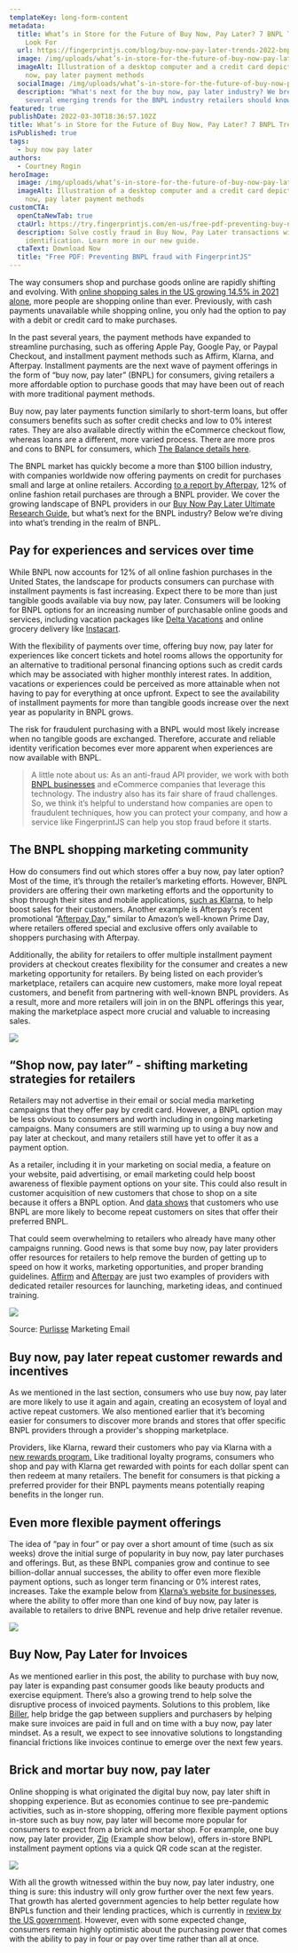 ```yaml
---
templateKey: long-form-content
metadata:
  title: What’s in Store for the Future of Buy Now, Pay Later? 7 BNPL Trends to
    Look For
  url: https://fingerprintjs.com/blog/buy-now-pay-later-trends-2022-bnpl
  image: /img/uploads/what’s-in-store-for-the-future-of-buy-now-pay-later_-7-bnpl-trends-to-look-for-v5.png
  imageAlt: Illustration of a desktop computer and a credit card depicting buy
    now, pay later payment methods
  socialImage: /img/uploads/what’s-in-store-for-the-future-of-buy-now-pay-later_-7-bnpl-trends-to-look-for-v5.png
  description: "What's next for the buy now, pay later industry? We break down
    several emerging trends for the BNPL industry retailers should know about. "
featured: true
publishDate: 2022-03-30T18:36:57.102Z
title: What’s in Store for the Future of Buy Now, Pay Later? 7 BNPL Trends to Look For
isPublished: true
tags:
  - buy now pay later
authors:
  - Courtney Rogin
heroImage:
  image: /img/uploads/what’s-in-store-for-the-future-of-buy-now-pay-later_-7-bnpl-trends-to-look-for-v5.png
  imageAlt: Illustration of a desktop computer and a credit card depicting buy
    now, pay later payment methods
customCTA:
  openCtaNewTab: true
  ctaUrl: https://try.fingerprintjs.com/en-us/free-pdf-preventing-buy-now-pay-later-fraud-with-fingerprintjs
  description: Solve costly fraud in Buy Now, Pay Later transactions with device
    identification. Learn more in our new guide.
  ctaText: Download Now
  title: "Free PDF: Preventing BNPL fraud with FingerprintJS"
---
```

The way consumers shop and purchase goods online are rapidly shifting and evolving. With [online shopping sales in the US growing 14.5% in 2021 alone](https://www.digitalcommerce360.com/article/us-ecommerce-sales/), more people are shopping online than ever. Previously, with cash payments unavailable while shopping online, you only had the option to pay with a debit or credit card to make purchases.

In the past several years, the payment methods have expanded to streamline purchasing, such as offering Apple Pay, Google Pay, or Paypal Checkout, and installment payment methods such as Affirm, Klarna, and Afterpay. Installment payments are the next wave of payment offerings in the form of “buy now, pay later” (BNPL) for consumers, giving retailers a more affordable option to purchase goods that may have been out of reach with more traditional payment methods. 

Buy now, pay later payments function similarly to short-term loans, but offer consumers benefits such as softer credit checks and low to 0% interest rates. They are also available directly within the eCommerce checkout flow, whereas loans are a different, more varied process. There are more pros and cons to BNPL for consumers, which [The Balance details here](https://www.thebalance.com/store-financing-with-point-of-sale-installment-loans-4869852).

The BNPL market has quickly become a more than $100 billion industry, with companies worldwide now offering payments on credit for purchases small and large at online retailers. According [to a report by Afterpay](https://afterpay-corporate.yourcreative.com.au/wp-content/uploads/2021/10/Economic-Impact-of-BNPL-in-the-US-vF.pdf), 12% of online fashion retail purchases are through a BNPL provider. We cover the growing landscape of BNPL providers in our [Buy Now Pay Later Ultimate Research Guide](https://fingerprintjs.com/blog/buy-now-pay-later-bnpl/), but what’s next for the BNPL industry? Below we’re diving into what’s trending in the realm of BNPL. 

## Pay for experiences and services over time

While BNPL now accounts for 12% of all online fashion purchases in the United States, the landscape for products consumers can purchase with installment payments is fast increasing. Expect there to be more than just tangible goods available via buy now, pay later. Consumers will be looking for BNPL options for an increasing number of purchasable online goods and services, including vacation packages like [Delta Vacations](https://www.delta.com/us/en/delta-vacations/affirm-public) and online grocery delivery like [Instacart](https://zip.co/us/store/instacart). 

With the flexibility of payments over time, offering buy now, pay later for experiences like concert tickets and hotel rooms allows the opportunity for an alternative to traditional personal financing options such as credit cards which may be associated with higher monthly interest rates. In addition, vacations or experiences could be perceived as more attainable when not having to pay for everything at once upfront. Expect to see the availability of installment payments for more than tangible goods increase over the next year as popularity in BNPL grows. 

The risk for fraudulent purchasing with a BNPL would most likely increase when no tangible goods are exchanged. Therefore, accurate and reliable identity verification becomes ever more apparent when experiences are now available with BNPL. 

> A little note about us: As an anti-fraud API provider, we work with both [BNPL businesses](https://fingerprintjs.com/buy-now-pay-later/) and eCommerce companies that leverage this technology. The industry also has its fair share of fraud challenges. So, we think it’s helpful to understand how companies are open to fraudulent techniques, how you can protect your company, and how a service like FingerprintJS can help you stop fraud before it starts.

## The BNPL shopping marketing community

How do consumers find out which stores offer a buy now, pay later option? Most of the time, it’s through the retailer’s marketing efforts. However, BNPL providers are offering their own marketing efforts and the opportunity to shop through their sites and mobile applications, [such as Klarna](https://www.klarna.com/us/klarna-shopping-app/), to help boost sales for their customers. Another example is Afterpay’s recent promotional “[Afterpay Day](https://www.afterpay.com/en-US/afterpay-day),” similar to Amazon’s well-known Prime Day, where retailers offered special and exclusive offers only available to shoppers purchasing with Afterpay. 

Additionally, the ability for retailers to offer multiple installment payment providers at checkout creates flexibility for the consumer and creates a new marketing opportunity for retailers. By being listed on each provider’s marketplace, retailers can acquire new customers, make more loyal repeat customers, and benefit from partnering with well-known BNPL providers. As a result, more and more retailers will join in on the BNPL offerings this year, making the marketplace aspect more crucial and valuable to increasing sales.

![](/img/uploads/afterpayday.png)

## “Shop now, pay later” - shifting marketing strategies for retailers

Retailers may not advertise in their email or social media marketing campaigns that they offer pay by credit card. However, a BNPL option may be less obvious to consumers and worth including in ongoing marketing campaigns. Many consumers are still warming up to using a buy now and pay later at checkout, and many retailers still have yet to offer it as a payment option. 

As a retailer, including it in your marketing on social media, a feature on your website, paid advertising, or email marketing could help boost awareness of flexible payment options on your site. This could also result in customer acquisition of new customers that chose to shop on a site because it offers a BNPL option. And [data shows](https://afterpay-corporate.yourcreative.com.au/wp-content/uploads/2021/10/Economic-Impact-of-BNPL-in-the-US-vF.pdf) that customers who use BNPL are more likely to become repeat customers on sites that offer their preferred BNPL. 

That could seem overwhelming to retailers who already have many other campaigns running. Good news is that some buy now, pay later providers offer resources for retailers to help remove the burden of getting up to speed on how it works, marketing opportunities, and proper branding guidelines. [Affirm](https://www.affirm.com/business/marketing-toolkit) and [Afterpay](https://www.afterpay.com/en-US/retailer-resources) are just two examples of providers with dedicated retailer resources for launching, marketing ideas, and continued training. 

![](/img/uploads/purlissebnplemail1.png)

Source: [Purlisse](https://purlisse.com/) Marketing Email 

## Buy now, pay later repeat customer rewards and incentives

As we mentioned in the last section, consumers who use buy now, pay later are more likely to use it again and again, creating an ecosystem of loyal and active repeat customers. We also mentioned earlier that it’s becoming easier for consumers to discover more brands and stores that offer specific BNPL providers through a provider's shopping marketplace. 

Providers, like Klarna, reward their customers who pay via Klarna with a [new rewards program.](https://www.klarna.com/us/rewards/) Like traditional loyalty programs, consumers who shop and pay with Klarna get rewarded with points for each dollar spent can then redeem at many retailers. The benefit for consumers is that picking a preferred provider for their BNPL payments means potentially reaping benefits in the longer run.

## Even more flexible payment offerings

The idea of “pay in four” or pay over a short amount of time (such as six weeks) drove the initial surge of popularity in buy now, pay later purchases and offerings. But, as these BNPL companies grow and continue to see billion-dollar annual successes, the ability to offer even more flexible payment options, such as longer term financing or 0% interest rates, increases. Take the example below from [Klarna’s website for businesses](https://www.klarna.com/us/business/), where the ability to offer more than one kind of buy now, pay later is available to retailers to drive BNPL revenue and help drive retailer revenue. 

![](/img/uploads/klarnabusiness.png)

## Buy Now, Pay Later for Invoices

As we mentioned earlier in this post, the ability to purchase with buy now, pay later is expanding past consumer goods like beauty products and exercise equipment. There’s also a growing trend to help solve the disruptive process of invoiced payments. Solutions to this problem, like [Biller](https://www.biller.ai/), help bridge the gap between suppliers and purchasers by helping make sure invoices are paid in full and on time with a buy now, pay later mindset. As a result, we expect to see innovative solutions to longstanding financial frictions like invoices continue to emerge over the next few years. 

## Brick and mortar buy now, pay later

Online shopping is what originated the digital buy now, pay later shift in shopping experience. But as economies continue to see pre-pandemic activities, such as in-store shopping, offering more flexible payment options in-store such as buy now, pay later will become more popular for consumers to expect from a brick and mortar shop. For example, one buy now, pay later provider, [Zip](https://zip.co/us/for-businesses/in-stores) (Example show below), offers in-store BNPL installment payment options via a quick QR code scan at the register.  

![](/img/uploads/zipbnpl.png)

With all the growth witnessed within the buy now, pay later industry, one thing is sure: this industry will only grow further over the next few years. That growth has alerted government agencies to help better regulate how BNPLs function and their lending practices, which is currently in [review by the US government](https://techcrunch.com/2022/03/15/how-the-us-consumer-financial-protection-bureau-is-set-to-shake-up-bnpl-in-2022/). However, even with some expected change, consumers remain highly optimistic about the purchasing power that comes with the ability to pay in four or pay over time rather than all at once.